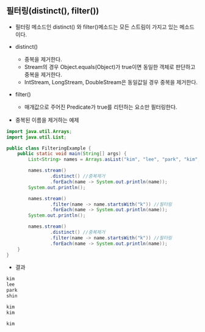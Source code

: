 ## 필터링(distinct(), filter())
* 필터링 메소드인 distinct() 와 filter()메소드는 모든 스트림이 가지고 있는 메소드이다.
* distinct()
  * 중복을 제거한다.
  * Stream의 경우 Object.equals(Object)가 true이면 동일한 객체로 판단하고 중복을 제거한다.
  * IntStream, LongStream, DoubleStream은 동일값일 경우 중복을 제거한다.
* filter()
  * 매개값으로 주어진 Predicate가 true를 리턴하는 요소만 필터링한다.
  
* 중복된 이름을 제거하는 예제
```java
import java.util.Arrays;
import java.util.List;

public class FilteringExample {
    public static void main(String[] args) {
        List<String> names = Arrays.asList("kim", "lee", "park", "kim", "shin");

        names.stream()
                .distinct() //중복제거
                .forEach(name -> System.out.println(name));
        System.out.println();

        names.stream()
                .filter(name -> name.startsWith("k")) //필터링
                .forEach(name -> System.out.println(name));
        System.out.println();

        names.stream()
                .distinct() //중복제거
                .filter(name -> name.startsWith("k")) //필터링
                .forEach(name -> System.out.println(name));
    }
}
```
* 결과
```java
kim
lee
park
shin

kim
kim

kim
```
